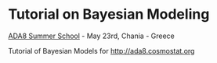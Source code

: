 # Tutorial on Bayesian Modeling
[ADA8 Summer School](http://ada8.cosmostat.org) - May 23rd, Chania - Greece

Tutorial of Bayesian Models for http://ada8.cosmostat.org
